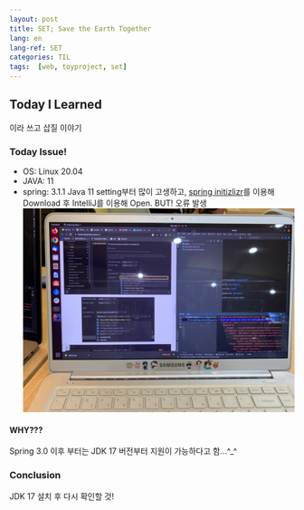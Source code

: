 ```yaml
---
layout: post
title: SET; Save the Earth Together
lang: en
lang-ref: SET
categories: TIL
tags:  [web, toyproject, set]
---
```


## Today I Learned
이라 쓰고 삽질 이야기
### Today Issue!
- OS: Linux 20.04
- JAVA: 11
- spring: 3.1.1
Java 11 setting부터 많이 고생하고, [spring initizlizr](https://start.spring.io/)를 이용해 Download 후 IntelliJ를 이용해 Open.
BUT! 오류 발생
![spring_version_error](../assets/images/posts/spring_version_error.jpg)


#### WHY???
Spring 3.0 이후 부터는 JDK 17 버전부터 지원이 가능하다고 함...^_^

### Conclusion
JDK 17 설치 후 다시 확인할 것!
